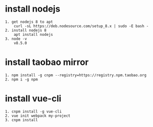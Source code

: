 # install nodejs
	1. get nodejs 8 to apt
		curl -sL https://deb.nodesource.com/setup_8.x | sudo -E bash -
	2. install nodejs 8
		apt install nodejs
	3. node -v
		v8.5.0

# install taobao mirror
	1. npm install -g cnpm --registry=https://registry.npm.taobao.org
	2. npm i -g npm

# install vue-cli
	1. cnpm install -g vue-cli
	2. vue init webpack my-project
	3. cnpm install